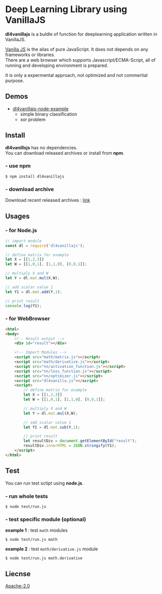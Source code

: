 # Deep Learning Library using VanillaJS

**dl4vanillajs** is a buldle of function for deeplearning application written in VanillaJS. 

[Vanilla JS](http://vanilla-js.com/) is the alias of pure JavaScript. It does not depends on any frameworks or libraries. <br/>
There are a web browser which supports Javascript/ECMA-Script, all of running and developing environment is prepared.

It is only a expermental approach, not optimized and not commertial purpose.


## Demos
* [dl4vanillajs-node-example](https://github.com/ivorycirrus/dl4vanillajs-node-example)
    * simple binary classification
    * xor problem


## Install
**dl4vanillsjs** has no dependencies.<br/>
You can download released archives or install from **npm**.

### - use npm
```
$ npm install dl4vanillajs
```

### - download archive
Download recent released archives : [link](https://github.com/ivorycirrus/dl4vanillajs/releases)


## Usages

### - for Node.js
```javascript
// import module
const dl = require('dl4vanillajs');

// define matrix for example
let X = [[1,2,3]]
let W = [[1,0,1], [1,1,0], [0,0,1]];

// multiply X and W
let Y = dl.mat.mul(X,W);

// add scalar value 1
let Y1 = dl.mat.add(Y,1);

// print result
console.log(Y1);
```

### - for WebBrowser
```html
<html>
<body>
	<!-- Result output -->
	<div id="result"></div>

	<!-- Import Modules -->
	<script src="math/matrix.js"></script>
	<script src="math/derivative.js"></script>
	<script src="nn/activation_function.js"></script>
	<script src="nn/loss_function.js"></script>
	<script src="nn/optimizer.js"></script>
	<script src="dl4vanilla.js"></script>
	<script>
		// define matrix for example
		let X = [[1,2,3]]
		let W = [[1,0,1], [1,1,0], [0,0,1]];

		// multiply X and W
		let Y = dl.mat.mul(X,W);

		// add scalar value 1
		let Y1 = dl.mat.sub(Y,1);

		// print result
		let resultDiv = document.getElementById("result");
		resultDiv.innerHTML = JSON.stringify(Y1);
	</script>
</html>
```


## Test
You can run test sctipt using **node.js**.

### - run whole tests
```
$ node test/run.js
```

### - test specific module (optional)
**example 1** : test `math` modules
```
$ node test/run.js math
```

**example 2** : test `math/derivative.js` module
```
$ node test/run.js math.derivative
```


## Liecnse
[Apache-2.0](LICENSE)